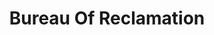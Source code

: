 ---
# This topic lives at
# https://digital.gov/topics/bureau-of-reclamation

# Topic Title
title: "Bureau Of Reclamation"

# description — keep it short and clear
summary: ""

# Weight
weight: 1

# For more information on managing topics,
# see https://github.com/GSA/digitalgov.gov/wiki/topics
---